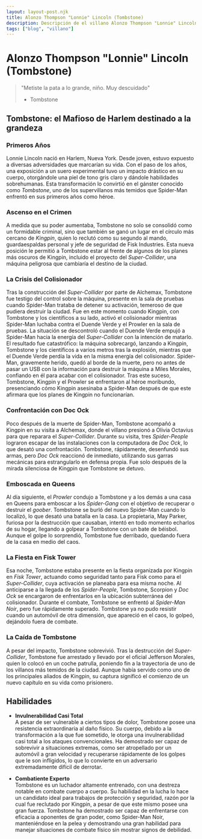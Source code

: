 ```yaml
---
layout: layout-post.njk
title: Alonzo Thompson "Lonnie" Lincoln (Tombstone)
description: Descripción de el villano Alonzo Thompson "Lonnie" Lincoln 
tags: ["blog", "villano"]
---
```



# Alonzo Thompson "Lonnie" Lincoln (Tombstone)

> "Metiste la pata a lo grande, niño. Muy descuidado"
>
>  - Tombstone

## **Tombstone: el Mafioso de Harlem destinado a la grandeza**  

### **Primeros Años**  
Lonnie Lincoln nació en Harlem, Nueva York. Desde joven, estuvo expuesto a diversas adversidades que marcarían su vida. Con el paso de los años, una exposición a un suero experimental tuvo un impacto drástico en su cuerpo, otorgándole una piel de tono gris claro y dándole habilidades sobrehumanas. Esta transformación lo convirtió en el gánster conocido como *Tombstone*, uno de los supervillanos más temidos que Spider-Man enfrentó en sus primeros años como héroe.  

### **Ascenso en el Crimen**  
A medida que su poder aumentaba, Tombstone no solo se consolidó como un formidable criminal, sino que también se ganó un lugar en el círculo más cercano de *Kingpin*, quien lo reclutó como su segundo al mando, guardaespaldas personal y jefe de seguridad de Fisk Industries. Esta nueva posición le permitió a Tombstone estar al frente de algunos de los planes más oscuros de Kingpin, incluido el proyecto del *Super-Collider*, una máquina peligrosa que cambiaría el destino de la ciudad.  

### **La Crisis del Colisionador**  
Tras la construcción del *Super-Collider* por parte de Alchemax, Tombstone fue testigo del control sobre la máquina, presente en la sala de pruebas cuando Spider-Man trataba de detener su activación, temeroso de que pudiera destruir la ciudad. Fue en este momento cuando Kingpin, con Tombstone y los científicos a su lado, activó el colisionador mientras Spider-Man luchaba contra el Duende Verde y el Prowler en la sala de pruebas. La situación se descontroló cuando el Duende Verde empujó a Spider-Man hacia la energía del *Super-Collider* con la intención de matarlo. El resultado fue catastrófico: la máquina sobrecargó, lanzando a Kingpin, Tombstone y los científicos a varios metros tras la explosión, mientras que el Duende Verde perdía la vida en la misma energía del colisionador. Spider-Man, gravemente herido, quedó al borde de la muerte, pero no antes de pasar un USB con la información para destruir la máquina a Miles Morales, confiando en él para acabar con el colisionador. Tras este suceso, Tombstone, Kingpin y el Prowler se enfrentaron al héroe moribundo, presenciando cómo Kingpin asesinaba a Spider-Man después de que este afirmara que los planes de Kingpin no funcionarían.  

### **Confrontación con Doc Ock**  
Poco después de la muerte de Spider-Man, Tombstone acompañó a Kingpin en su visita a Alchemax, donde el villano presionó a Olivia Octavius para que reparara el *Super-Collider*. Durante su visita, tres *Spider-People* lograron escapar de las instalaciones con la computadora de *Doc Ock*, lo que desató una confrontación. Tombstone, rápidamente, desenfundó sus armas, pero *Doc Ock* reaccionó de inmediato, utilizando sus garras mecánicas para estrangularlo en defensa propia. Fue solo después de la mirada silenciosa de Kingpin que Tombstone se detuvo.  

### **Emboscada en Queens**  
Al día siguiente, el *Prowler* condujo a Tombstone y a los demás a una casa en Queens para emboscar a los *Spider-Gang* con el objetivo de recuperar o destruir el *goober*. Tombstone se burló del nuevo Spider-Man cuando lo localizó, lo que desató una batalla en la casa. La propietaria, May Parker, furiosa por la destrucción que causaban, intentó en todo momento echarlos de su hogar, llegando a golpear a Tombstone con un bate de béisbol. Aunque el golpe lo sorprendió, Tombstone fue derribado, quedando fuera de la casa en medio del caos.  

### **La Fiesta en Fisk Tower**  
Esa noche, Tombstone estaba presente en la fiesta organizada por Kingpin en *Fisk Tower*, actuando como seguridad tanto para Fisk como para el *Super-Collider*, cuya activación se planeaba para esa misma noche. Al anticiparse a la llegada de los *Spider-People*, Tombstone, Scorpion y *Doc Ock* se encargaron de enfrentarlos en la ubicación subterránea del colisionador. Durante el combate, Tombstone se enfrentó al *Spider-Man Noir*, pero fue rápidamente superado. Tombstone ya no pudo resistir cuando un automóvil de otra dimensión, que apareció en el caos, lo golpeó, dejándolo fuera de combate.  

### **La Caída de Tombstone**  
A pesar del impacto, Tombstone sobrevivió. Tras la destrucción del *Super-Collider*, Tombstone fue arrestado y llevado por el oficial Jefferson Morales, quien lo colocó en un coche patrulla, poniendo fin a la trayectoria de uno de los villanos más temidos de la ciudad. Aunque había servido como uno de los principales aliados de Kingpin, su captura significó el comienzo de un nuevo capítulo en su vida como prisionero.

## **Habilidades**  

- **Invulnerabilidad Casi Total**  
A pesar de ser vulnerable a ciertos tipos de dolor, Tombstone posee una resistencia extraordinaria al daño físico. Su cuerpo, debido a la transformación a la que fue sometido, le otorga una invulnerabilidad casi total a los ataques convencionales. Ha demostrado ser capaz de sobrevivir a situaciones extremas, como ser atropellado por un automóvil a gran velocidad y recuperarse rápidamente de los golpes que le son infligidos, lo que lo convierte en un adversario extremadamente difícil de derrotar.

 - **Combatiente Experto**  
Tombstone es un luchador altamente entrenado, con una destreza notable en combate cuerpo a cuerpo. Su habilidad en la lucha lo hace un candidato ideal para trabajos de protección y seguridad, razón por la cual fue reclutado por Kingpin, a pesar de que este mismo posee una gran fuerza. Tombstone ha demostrado ser capaz de enfrentarse con eficacia a oponentes de gran poder, como Spider-Man Noir, manteniéndose en la pelea y demostrando una gran habilidad para manejar situaciones de combate físico sin mostrar signos de debilidad.